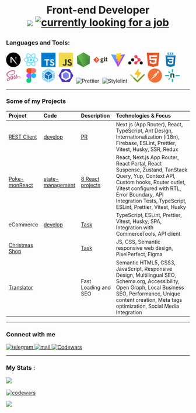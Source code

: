 

<h1 align="center">
Front-end Developer <br> <img src="https://github.com/blackcater/blackcater/raw/main/images/Hi.gif" height="32"/>
<a href="https://git.io/typing-svg"><img src="https://readme-typing-svg.demolab.com?font=Arial+Bold&weight=100&pause=10&vCenter=true&multiline=true&width=350&height=39&lines=currently+looking+for+a+job" alt="currently looking for a job"></a>
<p></p>
</h1>

<!--
**GKonopelko/GKonopelko** is a ✨ _special_ ✨ repository because its `README.md` (this file) appears on your GitHub profile.

Here are some ideas to get you started:

- 🔭 I’m currently working on ...
- 🌱 I’m currently learning ...
- 👯 I’m looking to collaborate on ...
- 🤔 I’m looking for help with ...
- 💬 Ask me about ...
- 📫 How to reach me: ...
- 😄 Pronouns: ...
- ⚡ Fun fact: ...
- 💻 I'm currently looking for a job in web development
- 🌱 I’m result-oriented and opened to new knowledge
- 🎉 I'm learning all the time
-->
<!--
### 🔭 About myself
- 🌱 I’m result-oriented and opened to new knowledge

--- -->
### Languages and Tools:
<p>
<img src="https://github.com/devicons/devicon/blob/master/icons/nextjs/nextjs-original.svg" title="NextJS" alt="NextJS" width="40" height="40"/>&nbsp;
<img src="https://github.com/devicons/devicon/blob/master/icons/react/react-original.svg" title="React" alt="React" width="40" height="40"/>&nbsp;
<img src="https://github.com/devicons/devicon/blob/master/icons/typescript/typescript-original.svg" title="TypeScript" alt="TypeScript " width="40" height="40"/>&nbsp;
<img src="https://github.com/devicons/devicon/blob/master/icons/javascript/javascript-original.svg" title="JavaScript" alt="JavaScript" width="40" height="40"/>&nbsp;
<img src="https://github.com/devicons/devicon/blob/master/icons/nodejs/nodejs-original.svg" title="NodeJS" alt="NodeJS" width="40" height="40"/>&nbsp;
<img src="https://github.com/devicons/devicon/blob/master/icons/git/git-original-wordmark.svg" title="Git" alt="Git" width="40" height="40"/>&nbsp;
<img src="https://github.com/devicons/devicon/blob/master/icons/vitejs/vitejs-original.svg" title="Vite" alt="Vite" width="40" height="40"/>&nbsp;
<img src="https://github.com/devicons/devicon/blob/master/icons/reactrouter/reactrouter-original.svg" title="React Router" alt="React Router" width="40" height="40"/>&nbsp;
<img src="https://github.com/devicons/devicon/blob/master/icons/html5/html5-original.svg" title="HTML5" alt="HTML" width="40" height="40"/>&nbsp;
<img src="https://github.com/devicons/devicon/blob/master/icons/css3/css3-plain-wordmark.svg"  title="CSS3" alt="CSS" width="40" height="40"/>&nbsp;
<img src="https://github.com/devicons/devicon/blob/master/icons/sass/sass-original.svg" title="Sass" alt="SASS " width="40" height="40"/>&nbsp;
<img src="https://github.com/devicons/devicon/blob/master/icons/figma/figma-original.svg"  title="Figma" alt="Figma" width="40" height="40"/>&nbsp;
<img src="https://github.com/devicons/devicon/blob/master/icons/webpack/webpack-original.svg" title="Webpack" alt="Webpack" width="40" height="40"/>&nbsp;
<img src="https://github.com/devicons/devicon/blob/master/icons/eslint/eslint-original.svg"  title="ESLint" alt="ESLint" width="40" height="40"/>&nbsp;
<img src="https://prettier.io/icon.png"  title="Prettier" alt="Prettier" width="40" height="40"/>&nbsp;
<img src="https://icon-icons.com/icons2/3915/PNG/512/stylelint_logo_icon_249490.png"  title="Stylelint" alt="Stylelint" width="40" height="40"/>&nbsp;
<img src="https://github.com/devicons/devicon/blob/master/icons/vitest/vitest-original.svg" title="Vitest" alt="Vitest" width="40" height="40"/>&nbsp;
<img src="https://github.com/devicons/devicon/blob/master/icons/postman/postman-original.svg" title="Postman" alt="Postman" width="40" height="40"/>&nbsp;
<img src="https://github.com/devicons/devicon/blob/master/icons/netlify/netlify-original.svg" title="Netlify" alt="Netlify" width="40" height="40"/>&nbsp;
</p>

---

### Some of my Projects

 Project | Code | Description | Technologies & Focus
:----|:----|:---- |:----
[REST Client](https://spbrest.netlify.app/)                 |   [develop](https://github.com/GKonopelko/rest-client-app/tree/develop)                           | [PR](https://github.com/GKonopelko/rest-client-app/pull/102)  | Next.js (App Router), React, TypeScript, Ant Design, Internationalization (i18n), Firebase, ESLint, Prettier, Vitest, Husky, SSR, Redux
[Poke-monReact](https://deploy-preview-4--poke-monreact.netlify.app/?page=1)                 |   [state-management](https://github.com/GKonopelko/react/tree/app-state-management)                           | [8 React projects ](https://github.com/GKonopelko/react/pulls)  | React, Next.js App Router, React Portal, React Suspense, Zustand, TanStack Query, Yup, Context API, Custom hooks, Router outlet, Vitest configured with RTL, Error Boundary, API Integration Tests, TypeScript, ESLint, Prettier, Vitest, Husky
eCommerce                |   [develop](https://github.com/GKonopelko/eCommerce-Application/tree/develop)                           | [Task](https://github.com/rolling-scopes-school/tasks/tree/master/tasks/eCommerce-Application)  | TypeScript, ESLint, Prettier, Vitest, Husky, SPA, Integration with CommerceTools, API client
[Christmas Shop](https://rolling-scopes-school.github.io/gkonopelko-JSFE2024Q4/christmas-shop/html/index.html)    | | [Task](https://github.com/rolling-scopes-school/js-fe-course-en/blob/main/tasks/christmas-shop/christmas-shop.md) | JS, CSS, Semantic responsive web design, PixelPerfect, Figma
[Translator](https://www.konopelko.com/) | | Fast Loading and SEO | Semantic HTML5, CSS3, JavaScript, Responsive Design, Multilingual SEO, Schema.org, Accessibility, Open Graph, Local Business SEO, Performance, Unique content creation, Meta tags optimization, Social Media Integration

<!-- [CV](https://gkonopelko.github.io/rsschool-cv) | | -->

<!-- [Coffee House](https://gkonopelko.github.io/gkonopelko-JSFE2023Q4/coffee-house/index.html)              |   [Coffee House](https://github.com/GKonopelko/gkonopelko-JSFE2023Q4/blob/coffee-house-week3/coffee-house/index.html)                     | [Coffee House](https://github.com/rolling-scopes-school/tasks/blob/master/tasks/coffee-house/coffee-house.md)
[Memo-game](https://gkonopelko.github.io/JSFEPRESCHOOL2023Q2/memo-game/index.html)            |   [Memo-game](https://github.com/GKonopelko/JSFEPRESCHOOL2023Q2/tree/game/memo-game)                                    | [Memo-game](https://github.com/rolling-scopes-school/tasks/blob/master/tasks/js30%23/js30-9.md)
[Custom Audio Player](https://gkonopelko.github.io/JSFEPRESCHOOL2023Q2/audio-player/)     |   [Audio player](https://github.com/GKonopelko/JSFEPRESCHOOL2023Q2/tree/audio-player/audio-player)                     | [Audio-player](https://github.com/rolling-scopes-school/tasks/blob/master/tasks/js30%23/js30-2.md) -->

<!-- [Nonograms](https://gkonopelko.github.io/gkonopelko-JSFE2023Q4/nonograms/)                 |   [Nonograms](https://github.com/GKonopelko/gkonopelko-JSFE2023Q4/tree/nonograms/nonograms)                           | [Nonograms](https://github.com/rolling-scopes-school/tasks/tree/master/tasks/nonograms)     -->
<!-- [Hangman](https://gkonopelko.github.io/gkonopelko-JSFE2023Q4/hangman/)                   |   [Hangman](https://github.com/GKonopelko/gkonopelko-JSFE2023Q4/tree/hangman)                               | [Hangman](https://github.com/rolling-scopes-school/tasks/tree/master/stage1/tasks/hangman) -->
<!-- [Library](https://gkonopelko.github.io/RSSchool2023Q2-Stage0/library/)|[Library](https://github.com/GKonopelko/RSSchool2023Q2-Stage0/tree/library-part3) |       [Library](https://github.com/rolling-scopes-school/tasks/blob/master/tasks/library/library.md) -->


---

### Connect with me
<div id="badges">
 <a href="https://t.me/GrigoriKonopelko" target="_blank">
  <img src="https://img.shields.io/badge/Telegram-2CA5E0?style=for-the-badge&logo=telegram&logoColor=white" alt="telegram"/>
 </a>
 <a href="mailto:grigori.konopelko@gmail.com">
  <img src="https://img.shields.io/badge/Gmail-D14836?style=for-the-badge&logo=gmail&logoColor=white" alt="mail"/>
 </a>
 <a href="https://www.linkedin.com/in/grigori-konopelko-126115338/" target="_blank">
  <img src="https://img.shields.io/badge/LinkedIn-4169E1?style=for-the-badge&logo=Codewars&logoColor=white" alt="Codewars"/>
 </a>

</div>

---

### My Stats :
![](https://github-profile-summary-cards.vercel.app/api/cards/profile-details?username=GKonopelko&theme=default)
<!--
[![Top Langs](https://github-readme-stats.vercel.app/api/top-langs/?username=GKonopelko&theme=default&layout=donut)](https://github.com/anuraghazra/github-readme-stats) -->

[![codewars](https://www.codewars.com/users/rsschool_2e463e922d15f1ea/badges/small)](https://www.codewars.com/users/rsschool_2e463e922d15f1ea)


![](https://komarev.com/ghpvc/?username=GKonopelko)